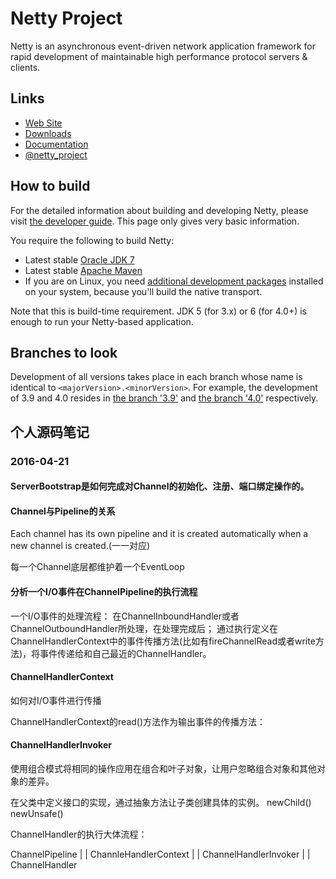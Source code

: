 # Netty Project

Netty is an asynchronous event-driven network application framework for rapid development of maintainable high performance protocol servers & clients.

## Links

* [Web Site](http://netty.io/)
* [Downloads](http://netty.io/downloads.html)
* [Documentation](http://netty.io/wiki/)
* [@netty_project](https://twitter.com/netty_project)

## How to build

For the detailed information about building and developing Netty, please visit [the developer guide](http://netty.io/wiki/developer-guide.html).  This page only gives very basic information.

You require the following to build Netty:

* Latest stable [Oracle JDK 7](http://www.oracle.com/technetwork/java/)
* Latest stable [Apache Maven](http://maven.apache.org/)
* If you are on Linux, you need [additional development packages](http://netty.io/wiki/native-transports.html) installed on your system, because you'll build the native transport.

Note that this is build-time requirement.  JDK 5 (for 3.x) or 6 (for 4.0+) is enough to run your Netty-based application.

## Branches to look

Development of all versions takes place in each branch whose name is identical to `<majorVersion>.<minorVersion>`.  For example, the development of 3.9 and 4.0 resides in [the branch '3.9'](https://github.com/netty/netty/tree/3.9) and [the branch '4.0'](https://github.com/netty/netty/tree/4.0) respectively.


## 个人源码笔记

### 2016-04-21

#### ServerBootstrap是如何完成对Channel的初始化、注册、端口绑定操作的。



#### Channel与Pipeline的关系
Each channel has its own pipeline and it is created automatically when a new channel is created.(一一对应)

每一个Channel底层都维护着一个EventLoop


#### 分析一个I/O事件在ChannelPipeline的执行流程
一个I/O事件的处理流程：
在ChannelInboundHandler或者ChannelOutboundHandler所处理，在处理完成后；
通过执行定义在ChannelHandlerContext中的事件传播方法(比如有fireChannelRead或者write方法)，将事件传递给和自己最近的ChannelHandler。

#### ChannelHandlerContext
如何对I/O事件进行传播

ChannelHandlerContext的read()方法作为输出事件的传播方法：



#### ChannelHandlerInvoker


使用组合模式将相同的操作应用在组合和叶子对象，让用户忽略组合对象和其他对象的差异。



在父类中定义接口的实现，通过抽象方法让子类创建具体的实例。
newChild()
newUnsafe()


ChannelHandler的执行大体流程：

ChannelPipeline
      |
      |
ChannleHandlerContext
      |
      |
ChannelHandlerInvoker
      |
      |
ChannelHandler
      
    
